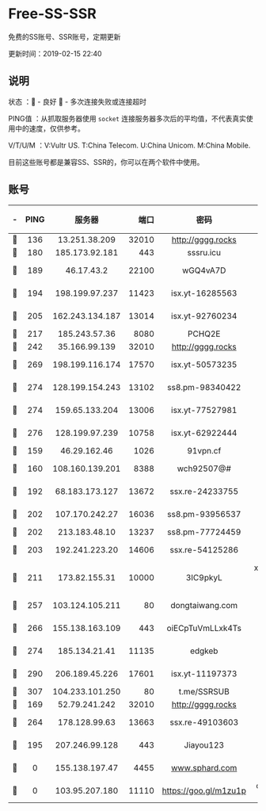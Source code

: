 # Free-SS-SSR

免费的SS账号、SSR账号，定期更新

更新时间：2019-02-15 22:40

## 说明

状态     ：🙂 - 良好 🙁 - 多次连接失败或连接超时

PING值   ：从抓取服务器使用 `socket` 连接服务器多次后的平均值，不代表真实使用中的速度，仅供参考。

V/T/U/M  ：V:Vultr US. T:China Telecom. U:China Unicom. M:China Mobile.

目前这些账号都是兼容SS、SSR的，你可以在两个软件中使用。

## 账号

|-|PING|服务器|端口|密码|加密方式|区域|V/T/U/M|
|:----:|:----:|:-----:|-----:|:----:|:----:|:----:|:----:|
|🙂|136|13.251.38.209|32010|http://gggg.rocks|chacha20|SG|8↓/9↑/9↑/9↑|
|🙂|180|185.173.92.181|443|sssru.icu|rc4-md5|RU|10↑/10↑/10↑/10↑|
|🙂|189|46.17.43.2|22100|wGQ4vA7D|aes-256-gcm|RU|6↑/10↑/10↑/10↑|
|🙂|194|198.199.97.237|11423|isx.yt-16285563|aes-256-cfb|US|10↑/10↑/10↑/10↑|
|🙂|205|162.243.134.187|13014|isx.yt-92760234|aes-256-cfb|US|10↑/10↑/9↑/10↑|
|🙂|217|185.243.57.36|8080|PCHQ2E|rc4-md5|US|10↑/8↑/8↑/9↑|
|🙂|242|35.166.99.139|32010|http://gggg.rocks|chacha20|US|7↑/8↑/8↑/8↑|
|🙂|269|198.199.116.174|17570|isx.yt-50573235|aes-256-cfb|US|10↑/10↑/10↑/10↑|
|🙂|274|128.199.154.243|13102|ss8.pm-98340422|aes-256-cfb|SG|8↑/10↑/10↑/10↑|
|🙂|274|159.65.133.204|13006|isx.yt-77527981|aes-256-cfb|SG|10↑/10↑/10↑/10↑|
|🙂|276|128.199.97.239|10758|isx.yt-62922444|aes-256-cfb|SG|10↑/10↑/9↑/10↑|
|🙂|159|46.29.162.46|1026|91vpn.cf|rc4-md5|RU|8↑/8↑/9↑/10↑|
|🙂|160|108.160.139.201|8388|wch92507@#|aes-256-cfb|JP|5↑/10↑/10↑/10↑|
|🙂|192|68.183.173.127|13672|ssx.re-24233755|aes-256-cfb|US|10↑/10↑/10↑/10↑|
|🙂|202|107.170.242.27|16036|ss8.pm-93956537|aes-256-cfb|US|10↑/10↑/9↑/10↑|
|🙂|202|213.183.48.10|13237|ss8.pm-77724459|rc4-md5|RU|9↓/10↑/10↑/10↑|
|🙂|203|192.241.223.20|14606|ssx.re-54125286|aes-256-cfb|US|10↑/10↑/9↑/10↑|
|🙂|211|173.82.155.31|10000|3IC9pkyL|xchacha20-ietf-poly1305|US|7↑/10↑/9↑/9↑|
|🙂|257|103.124.105.211|80|dongtaiwang.com|aes-256-cfb|US|10↑/10↑/10↑/10↑|
|🙂|266|155.138.163.109|443|oiECpTuVmLLxk4Ts|aes-256-cfb|US|8↓/10↑/10↑/10↑|
|🙂|274|185.134.21.41|11135|edgkeb|aes-256-cfb|GB|10↑/10↑/10↑/10↑|
|🙂|290|206.189.45.226|17601|isx.yt-11197373|aes-256-cfb|SG|10↑/10↑/10↑/10↑|
|🙂|307|104.233.101.250|80|t.me/SSRSUB|rc4-md5|CA|10↑/10↑/10↑/10↑|
|🙁|169|52.79.241.242|32010|http://gggg.rocks|chacha20|KR|10↑/9↑/9↓/10↑|
|🙁|264|178.128.99.63|13663|ssx.re-49103603|aes-256-cfb|SG|10↑/10↑/9↑/10↑|
|🙁|195|207.246.99.128|443|Jiayou123|aes-256-cfb|US|8↑/9↑/10↑/9↑|
|🙁|0|155.138.197.47|4455|www.sphard.com|aes-256-cfb|US|7↓/8↑/9↑/9↑|
|🙁|0|103.95.207.180|11110|https://goo.gl/m1zu1p|chacha20-ietf|US|7↓/8↑/10↑/10↑|
